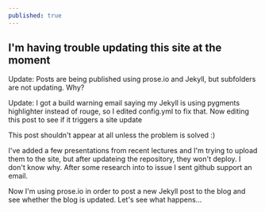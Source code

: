 ```yaml
---
published: true
---
```

## I'm having trouble updating this site at the moment

Update: Posts are being published using prose.io and Jekyll, but subfolders are not updating. Why?

Update: I got a build warning email saying my Jekyll is using pygments highlighter instead of rouge, so I edited config.yml to fix that. Now editing this post to see if it triggers a site update

This post shouldn't appear at all unless the problem is solved :)

I've added a few presentations from recent lectures and I'm trying to upload them to the site, but after updateing the repository, they won't deploy. I don't know why. After some research into to issue I sent github support an email. 

Now I'm using prose.io in order to post a new Jekyll post to the blog and see whether the blog is updated. Let's see what happens...
